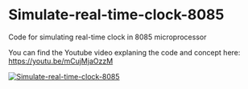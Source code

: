 # Simulate-real-time-clock-8085
Code for simulating real-time clock in 8085 microprocessor

You can find the Youtube video explaning the code and concept here: https://youtu.be/mCujMjaOzzM

[![Simulate-real-time-clock-8085](http://img.youtube.com/vi/mCujMjaOzzM&t=1056s/0.jpg)](http://www.youtube.com/watch?v=mCujMjaOzzM&t=1056s)

